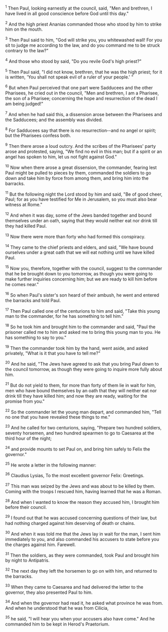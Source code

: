 <sup>1</sup> 
Then Paul, looking earnestly at the council, said, "Men and brethren, I have lived in all good conscience before God until this day." 

<sup>2</sup> 
And the high priest Ananias commanded those who stood by him to strike him on the mouth. 

<sup>3</sup> 
Then Paul said to him, "God will strike you, you whitewashed wall! For you sit to judge me according to the law, and do you command me to be struck contrary to the law?" 

<sup>4</sup> 
And those who stood by said, "Do you revile God's high priest?" 

<sup>5</sup> 
Then Paul said, "I did not know, brethren, that he was the high priest; for it is written, 'You shall not speak evil of a ruler of your people.' " 

<sup>6</sup> 
But when Paul perceived that one part were Sadducees and the other Pharisees, he cried out in the council, "Men and brethren, I am a Pharisee, the son of a Pharisee; concerning the hope and resurrection of the dead I am being judged!" 

<sup>7</sup> 
And when he had said this, a dissension arose between the Pharisees and the Sadducees; and the assembly was divided. 

<sup>8</sup> 
For Sadducees say that there is no resurrection--and no angel or spirit; but the Pharisees confess both. 

<sup>9</sup> 
Then there arose a loud outcry. And the scribes of the Pharisees' party arose and protested, saying, "We find no evil in this man; but if a spirit or an angel has spoken to him, let us not fight against God." 

<sup>10</sup> 
Now when there arose a great dissension, the commander, fearing lest Paul might be pulled to pieces by them, commanded the soldiers to go down and take him by force from among them, and bring him into the barracks.

<sup>11</sup> 
But the following night the Lord stood by him and said, "Be of good cheer, Paul; for as you have testified for Me in Jerusalem, so you must also bear witness at Rome." 

<sup>12</sup> 
And when it was day, some of the Jews banded together and bound themselves under an oath, saying that they would neither eat nor drink till they had killed Paul. 

<sup>13</sup> 
Now there were more than forty who had formed this conspiracy. 

<sup>14</sup> 
They came to the chief priests and elders, and said, "We have bound ourselves under a great oath that we will eat nothing until we have killed Paul. 

<sup>15</sup> 
Now you, therefore, together with the council, suggest to the commander that he be brought down to you tomorrow, as though you were going to make further inquiries concerning him; but we are ready to kill him before he comes near." 

<sup>16</sup> 
So when Paul's sister's son heard of their ambush, he went and entered the barracks and told Paul. 

<sup>17</sup> 
Then Paul called one of the centurions to him and said, "Take this young man to the commander, for he has something to tell him." 

<sup>18</sup> 
So he took him and brought him to the commander and said, "Paul the prisoner called me to him and asked me to bring this young man to you. He has something to say to you." 

<sup>19</sup> 
Then the commander took him by the hand, went aside, and asked privately, "What is it that you have to tell me?" 

<sup>20</sup> 
And he said, "The Jews have agreed to ask that you bring Paul down to the council tomorrow, as though they were going to inquire more fully about him. 

<sup>21</sup> 
But do not yield to them, for more than forty of them lie in wait for him, men who have bound themselves by an oath that they will neither eat nor drink till they have killed him; and now they are ready, waiting for the promise from you." 

<sup>22</sup> 
So the commander let the young man depart, and commanded him, "Tell no one that you have revealed these things to me." 

<sup>23</sup> 
And he called for two centurions, saying, "Prepare two hundred soldiers, seventy horsemen, and two hundred spearmen to go to Caesarea at the third hour of the night; 

<sup>24</sup> 
and provide mounts to set Paul on, and bring him safely to Felix the governor." 

<sup>25</sup> 
He wrote a letter in the following manner: 

<sup>26</sup> 
Claudius Lysias, To the most excellent governor Felix: Greetings. 

<sup>27</sup> 
This man was seized by the Jews and was about to be killed by them. Coming with the troops I rescued him, having learned that he was a Roman. 

<sup>28</sup> 
And when I wanted to know the reason they accused him, I brought him before their council. 

<sup>29</sup> 
I found out that he was accused concerning questions of their law, but had nothing charged against him deserving of death or chains. 

<sup>30</sup> 
And when it was told me that the Jews lay in wait for the man, I sent him immediately to you, and also commanded his accusers to state before you the charges against him. Farewell. 

<sup>31</sup> 
Then the soldiers, as they were commanded, took Paul and brought him by night to Antipatris. 

<sup>32</sup> 
The next day they left the horsemen to go on with him, and returned to the barracks. 

<sup>33</sup> 
When they came to Caesarea and had delivered the letter to the governor, they also presented Paul to him. 

<sup>34</sup> 
And when the governor had read it, he asked what province he was from. And when he understood that he was from Cilicia, 

<sup>35</sup> 
he said, "I will hear you when your accusers also have come." And he commanded him to be kept in Herod's Praetorium.